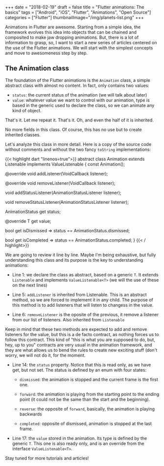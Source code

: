 +++
date = "2018-02-19"
draft = false
title = "Flutter animations: The basics"
tags = ["Android", "iOS", "Flutter", "Animations", "Open Source"]
categories = ["Flutter"]
thumbnailImage="/img/planets-list.png"
+++

Animations in Flutter are awesome. Starting from a simple idea, the framework evolves this idea into objects that can be chained and composited to make jaw dropping animations. But, there is a lot of information to grasp, so, I want to start a new series of articles centered on the use of the Flutter animations. We will start with the simplest concepts and move to awesomeness step by step.

<!--more-->

## The Animation class

The foundation of the Flutter animations is the `Animation` class, a simple abstract class with almost no content. In fact, only contains two values:

* `status`: the current status of the animation (we will talk about later)
* `value`: whatever value we want to control with our animation, type is based in the generic used to declare the class, so we can animate any kind of object.

That's it. Let me repeat it. That's it. Oh, and even the half of it is inherited.

No more fields in this class. Of course, this has no use but to create inherited classes.

Let's analyze this class in more detail. Here is a copy of the source code without comments and without the two fancy `toString` implementations:

{{< highlight dart "linenos=true">}}
abstract class Animation<T> extends Listenable implements ValueListenable<T> {
  const Animation();

  @override
  void addListener(VoidCallback listener);

  @override
  void removeListener(VoidCallback listener);

  void addStatusListener(AnimationStatusListener listener);

  void removeStatusListener(AnimationStatusListener listener);

  AnimationStatus get status;

  @override
  T get value;

  bool get isDismissed => status == AnimationStatus.dismissed;

  bool get isCompleted => status == AnimationStatus.completed;
}
{{< / highlight>}}

We are going to review it line by line. Maybe I'm being exhaustive, but fully understanding this class and its purpose is the key to understanding animations:

* Line 1: we declare the class as abstract, based on a generic `T`. It extends `Listenable` and implements `ValueListenable<T>` (we will the use of these on the next lines)

* Line 5: `addListener` is inherited from Listenable. This is an abstract method, so we are forced to implement it in any child. The purpose of this method is to add listeners that will listen to changess in the value.

* Line 6: `removeListener` is the oposite of the previous, it remove a listener from our list of listeners. Also inherited from `Listenable`

Keep in mind that these two methods are expected to add and remove listeners for the value, but this is a de facto contract, as nothing forces us to follow this contract. This kind of "this is what you are supposed to do, but, hey, up to you" contracts are very usual in the animation framework, and they are what allows us to bend the rules to create new exciting stuff (don't worry, we will not do it, for the moment.

* Line 14: the `status` property. Notice that this is read only, as we have get, but not set. The status is defined by an enum with four states:

  * `dismissed`: the animation is stopped and the current frame is the first one.

  * `forward`: the animation is playing from the starting point to the ending point (it could not be the same than the start and the beginning).

  * `reverse`: the opposite of `forward`, basically, the animation is playing backwards

  * `completed`: opposite of dismissed, animation is stopped at the last frame.

* Line 17: the `value` stored in the animation. Its type is defined by the generic `T`. This one is also ready only, and is an override from the interface `ValueListenable<T>`.




Stay tuned for more tutorials and articles!